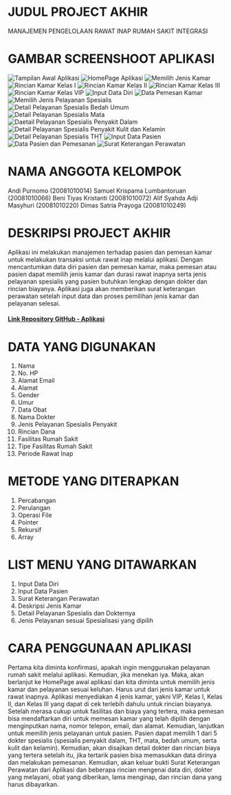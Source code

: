 # JUDUL PROJECT AKHIR
MANAJEMEN PENGELOLAAN RAWAT INAP RUMAH SAKIT INTEGRASI 

# GAMBAR SCREENSHOOT APLIKASI
![Tampilan Awal Aplikasi](https://drive.google.com/file/d/1sas4tNG47cdkV9ezwjrk_1KgTDKmAI9g/view?usp=sharing)
![HomePage Aplikasi](https://drive.google.com/file/d/1o40MuG82OSaEcHBCA-KuCOX6lPn90iA4/view?usp=sharing)
![Memilih Jenis Kamar](https://drive.google.com/file/d/1CKZ2OCUdtwG8_Ml1qyr9OGrgvUNanw2_/view?usp=sharing)
![Rincian Kamar Kelas I](https://drive.google.com/file/d/1u0jYzubKARbgKTz2Y2SNtx8o1RkmGPfr/view?usp=sharing)
![Rincian Kamar Kelas II](https://drive.google.com/file/d/1mIOIZYX9E92WVPzaZWoKMZ0cZrKDBcuo/view?usp=sharing)
![Rincian Kamar Kelas III](https://drive.google.com/file/d/1d6a87-cwHV5UZdg_P6ifuvfEsmK7pTjH/view?usp=sharing)
![Rincian Kamar Kelas VIP](https://drive.google.com/file/d/1jUh1S0PKtIVAtzwj7izWwU3IjOBr_B3L/view?usp=sharing)
![Input Data Diri](https://drive.google.com/file/d/1CUCt-75hEk2tHMnU4n7lmqYgAAwh7GeB/view?usp=sharing)
![Data Pemesan Kamar](https://drive.google.com/file/d/1omd6UW3NbG45l9x0rdQlx7MECm_bxSRb/view?usp=sharing)
![Memilih Jenis Pelayanan Spesialis](https://drive.google.com/file/d/1sqSD0DT94CACyi0HAuIGgkGIT7e-ljnY/view?usp=sharing)
![Detail Pelayanan Spesialis Bedah Umum](https://drive.google.com/file/d/14UyIDs93NEs_lO9C5-L0E-HM1arch2g1/view?usp=sharing)
![Detail Pelayanan Spesialis Mata](https://drive.google.com/file/d/17R7-2aMLfNuKlh0wtSSB4PqtM-EuQLOf/view?usp=sharing)
![Daetail Pelayanan Spesialis Penyakit Dalam](https://drive.google.com/file/d/1sZz9-nvfwJdz9V2dP_l2sbdcX1UecqLu/view?usp=sharing)
![Detail Pelayanan Spesialis Penyakit Kulit dan Kelamin](https://drive.google.com/file/d/19AggQ1Qcf-myTYUvdyjR4UEi0zulh_cA/view?usp=sharing)
![Detail Pelayanan Spesialis THT](https://drive.google.com/file/d/1qgsle6TWOnsaJ9J7EIQDyX29mjPkagAr/view?usp=sharing)
![Input Data Pasien](https://drive.google.com/file/d/1PrC6LaZuPfbkYX3r3a7dG2wsWGHgDdW7/view?usp=sharing)
![Data Pasien dan Pemesanan](https://drive.google.com/file/d/1ymgb5dNfigV6yv7BnMCmPJ99uxPQLglo/view?usp=sharing)
![Surat Keterangan Perawatan](https://drive.google.com/file/d/1btZProvdGErxBpFyR-0AE8iy9j77JG7s/view?usp=sharing)

# NAMA ANGGOTA KELOMPOK
Andi Purnomo (20081010014)
Samuel Krispama Lumbantoruan (20081010066)
Beni Tiyas Kristanti (20081010072) 
Alif Syahda Adji Masyhuri (20081010220) 
Dimas Satria Prayoga (20081010249)
# DESKRIPSI PROJECT AKHIR
Aplikasi ini melakukan manajemen terhadap pasien dan pemesan kamar untuk melakukan transaksi untuk rawat inap melalui aplikasi. Dengan mencantumkan data diri pasien dan pemesan kamar, maka pemesan atau pasien dapat memilih jenis kamar dan durasi rawat inapnya serta jenis pelayanan spesialis yang pasien butuhkan lengkap dengan dokter dan rincian biayanya. Aplikasi juga akan memberikan surat keterangan perawatan setelah input data dan proses pemilihan jenis kamar dan pelayanan selesai. 

#### [Link Repository GitHub - Aplikasi](https://github.com/DimasPrayoga249/final-project-kelompok-2)

# DATA YANG DIGUNAKAN
1. Nama
2. No. HP
3. Alamat Email
4. Alamat
5. Gender
6. Umur
7. Data Obat
8. Nama Dokter
9. Jenis Pelayanan Spesialis Penyakit
10. Rincian Dana
11. Fasilitas Rumah Sakit
12. Tipe Fasilitas Rumah Sakit
13. Periode Rawat Inap

# METODE YANG DITERAPKAN
1. Percabangan
2. Perulangan
3. Operasi File
4. Pointer
5. Rekursif
6. Array

# LIST MENU YANG DITAWARKAN
1. Input Data Diri
2. Input Data Pasien
3. Surat Keterangan Perawatan
4. Deskripsi Jenis Kamar
5. Detail Pelayanan Spesialis dan Dokternya
6. Jenis Pelayanan sesuai Spesialisasi yang dipilih

# CARA PENGGUNAAN APLIKASI
Pertama kita diminta konfirmasi, apakah ingin menggunakan pelayanan rumah sakit melalui aplikasi. Kemudian, jika menekan iya. Maka, akan berlanjut ke HomePage awal aplikasi dan kita diminta untuk memilih jenis kamar dan pelayanan sesuai keluhan. Harus urut dari jenis kamar untuk rawat inapnya. Aplikasi menyediakan 4 jenis kamar, yakni VIP, Kelas I, Kelas II, dan Kelas III yang dapat di cek terlebih dahulu untuk rincian biayanya. Setelah merasa cukup untuk fasilitas dan biaya yang tertera, maka pemesan bisa mendaftarkan diri untuk memesan kamar yang telah dipilih dengan menginputkan nama, nomor telepon, email, dan alamat. Kemudian, lanjutkan untuk memilih jenis pelayanan untuk pasien. Pasien dapat memilih 1 dari 5 dokter spesialis (spesialis penyakit dalam, THT, mata, bedah umum, serta kulit dan kelamin). Kemudian, akan disajikan detail dokter dan rincian biaya yang tertera setelah itu, jika tertarik pasien bisa memasukkan data dirinya dan melakukan pemesanan. Kemudian, akan keluar bukti Surat Keterangan Perawatan dari Aplikasi dan beberapa rincian mengenai data diri, dokter yang melayani, obat yang diberikan, lama menginap, dan rincian dana yang harus dibayarkan.



